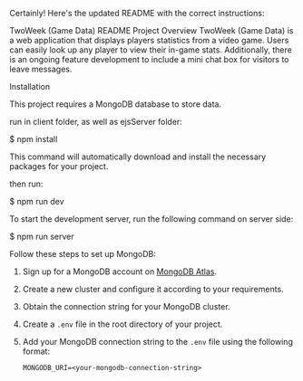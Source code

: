 Certainly! Here's the updated README with the correct instructions:

TwoWeek (Game Data) README
Project Overview
TwoWeek (Game Data) is a web application that displays players statistics from a video game. Users can easily look up any player to view their in-game stats. Additionally, there is an ongoing feature development to include a mini chat box for visitors to leave messages.

Installation

This project requires a MongoDB database to store data.

run in client folder, as well as ejsServer folder:

   $ npm install

This command will automatically download and install the necessary packages for your project.

then run:

   $ npm run dev

To start the development server, run the following command on server side:

   $ npm run server



Follow these steps to set up MongoDB:

1. Sign up for a MongoDB account on [MongoDB Atlas](https://www.mongodb.com/cloud/atlas).
2. Create a new cluster and configure it according to your requirements.
3. Obtain the connection string for your MongoDB cluster.
4. Create a `.env` file in the root directory of your project.
5. Add your MongoDB connection string to the `.env` file using the following format:

   ```plaintext
   MONGODB_URI=<your-mongodb-connection-string>


